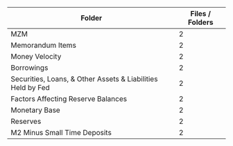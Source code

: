 | Folder                                                      |   Files / Folders |
|-------------------------------------------------------------|-------------------|
| MZM                                                         |                 2 |
| Memorandum Items                                            |                 2 |
| Money Velocity                                              |                 2 |
| Borrowings                                                  |                 2 |
| Securities, Loans, & Other Assets & Liabilities Held by Fed |                 2 |
| Factors Affecting Reserve Balances                          |                 2 |
| Monetary Base                                               |                 2 |
| Reserves                                                    |                 2 |
| M2 Minus Small Time Deposits                                |                 2 |